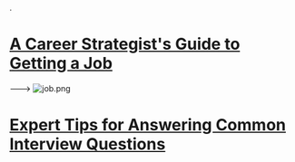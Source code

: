 

.



# [A Career Strategist's Guide to Getting a Job](https://www.linkedin.com/learning/a-career-strategist-s-guide-to-getting-a-job/how-to-succeed-in-a-job-search)



---> ![job.png](https://udacity-reviews-uploads.s3.us-west-2.amazonaws.com/_attachments/399095/1612306915/job.png)


# [Expert Tips for Answering Common Interview Questions](https://www.linkedin.com/learning/expert-tips-for-answering-common-interview-questions/how-to-approach-this-question-5)
